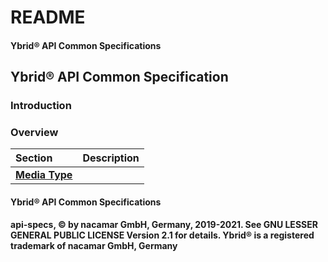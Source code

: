 # README

#### Ybrid® API Common Specifications

## Ybrid® API Common Specification

### Introduction

### Overview

| Section | Description |
| :--- | :--- |
| [**Media Type**](mediatype.md) |  |

#### Ybrid® API Common Specifications

**api-specs, © by nacamar GmbH, Germany, 2019-2021. See GNU LESSER GENERAL PUBLIC LICENSE Version 2.1 for details. Ybrid® is a registered trademark of nacamar GmbH, Germany**

